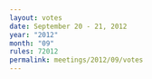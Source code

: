```yaml
---
layout: votes
date: September 20 - 21, 2012
year: "2012"
month: "09"
rules: 72012
permalink: meetings/2012/09/votes
---
```

